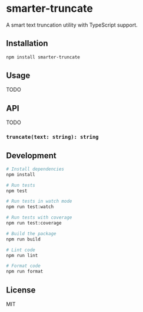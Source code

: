 # smarter-truncate

A smart text truncation utility with TypeScript support.

## Installation

```bash
npm install smarter-truncate
```

## Usage

TODO

## API

TODO

### `truncate(text: string): string`

## Development

```bash
# Install dependencies
npm install

# Run tests
npm test

# Run tests in watch mode
npm run test:watch

# Run tests with coverage
npm run test:coverage

# Build the package
npm run build

# Lint code
npm run lint

# Format code
npm run format
```

## License

MIT
